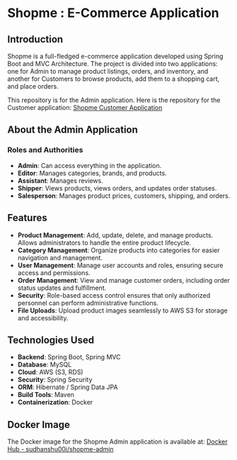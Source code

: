 # Shopme : E-Commerce Application

## Introduction
Shopme is a full-fledged e-commerce application developed using Spring Boot and MVC Architecture. The project is divided into two applications:
one for Admin to manage product listings, orders, and inventory, and another for Customers to browse products, add them to a shopping cart, and place orders.

This repository is for the Admin application.
Here is the repository for the Customer application: [Shopme Customer Application](https://github.com/001sudhanshu001/Shopme-Ecomm-FrontEnd.git)

## About the Admin Application

### Roles and Authorities

- **Admin**: Can access everything in the application.
- **Editor**: Manages categories, brands, and products.
- **Assistant**: Manages reviews.
- **Shipper**: Views products, views orders, and updates order statuses.
- **Salesperson**: Manages product prices, customers, shipping, and orders.

## Features

- **Product Management**: Add, update, delete, and manage products. Allows administrators to handle the entire product lifecycle.
- **Category Management**: Organize products into categories for easier navigation and management.
- **User Management**: Manage user accounts and roles, ensuring secure access and permissions.
- **Order Management**: View and manage customer orders, including order status updates and fulfillment.
- **Security**: Role-based access control ensures that only authorized personnel can perform administrative functions.
- **File Uploads**: Upload product images seamlessly to AWS S3 for storage and accessibility.

## Technologies Used

- **Backend**: Spring Boot, Spring MVC
- **Database**: MySQL
- **Cloud**: AWS (S3, RDS)
- **Security**: Spring Security
- **ORM**: Hibernate / Spring Data JPA
- **Build Tools**: Maven
- **Containerization**: Docker

## Docker Image

The Docker image for the Shopme Admin application is available at: [Docker Hub - sudhanshu00i/shopme-admin](https://hub.docker.com/repository/docker/sudhanshu00i/shopme-admin)

<br>
<br>
<br>
<br>